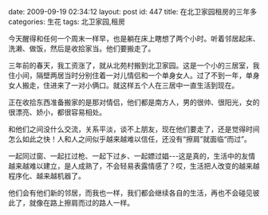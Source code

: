 date: 2009-09-19 02:34:12
layout: post
id: 447
title: 在北卫家园租房的三年多
categories: 生花
tags: 北卫家园,租房

今天醒得和任何一个周末一样早，也是躺在床上瞎想了两个小时。听着邻居起床、洗濑、做饭，然后是收拾家当。他们要搬走了。

三年前的春天，我工资涨了，就从北苑村搬到北卫家园。这是一个小的三居室，我住小间，隔壁两居当时分别住着一对儿情侣和一个单身女人。过了不到一年，单身女人搬走，住进来了一对小俩口。就这样五个人在三居中一直生活到现在。

正在收拾东西准备搬家的是那对情侣，他们都是南方人，男的很帅、很阳光，女的很漂亮、娇小，都很容易相处。

和他们之间没什么交流，关系平淡，谈不上朋友，现在他们要走了，还是觉得时间怎么如此之快！人和人之间似乎越来越难以信任，还没有“擦肩”就面临“而过”。

一起同过窗、一起扛过枪、一起下过乡、一起嫖过娼---这是真的，生活中的友情越来越难以建立，是人成熟了，不会轻易表露情感了？哎，生活把人改变的越来越程序化、越来越机器了。

他们会有他们新的邻居，而我也一样，我们都会继续各自的生活，再也不会碰见彼此了，就像在路上擦肩而过的路人一样。
